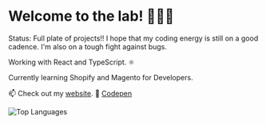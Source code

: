 <!-- ![Github Stats](https://github-readme-stats.vercel.app/api?username=rhaicode&count_private=true&show_icons=true&theme=dark) -->


# Welcome to the lab! 👨🏾‍🔬



Status: 
Full plate of projects!! I hope that my coding energy is still on a good cadence. I'm also on a tough fight against bugs. 

Working with React and TypeScript. ⚛️

Currently learning Shopify and Magento for Developers.

📫 Check out my [website](https://rhaicode.netlify.com).
🧪 [Codepen](https://codepen.io/rhaicode)

![Top Languages](https://github-readme-stats.vercel.app/api/top-langs/?username=rhaicode&layout=compact&show_icons=true)


<!--
**rhaicode/rhaicode** is a ✨ _special_ ✨ repository because its `README.md` (this file) appears on your GitHub profile.

Here are some ideas to get you started:

- 🔭 I’m currently working on ...
- 🌱 I’m currently learning ...
- 👯 I’m looking to collaborate on ...
- 🤔 I’m looking for help with ...
- 💬 Ask me about ...
- 📫 How to reach me: ...
- 😄 Pronouns: ...
- ⚡ Fun fact: ...
-->
